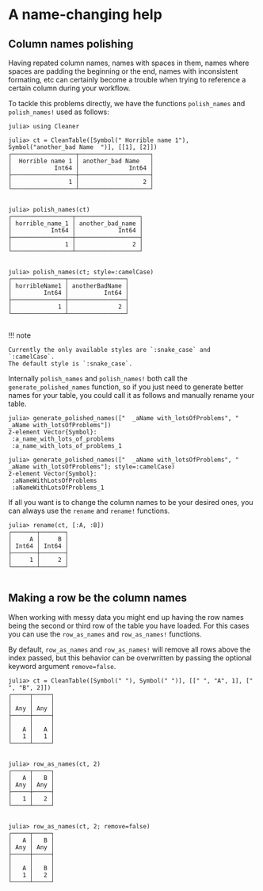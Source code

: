 # A name-changing help

## Column names polishing

Having repated column names, names with spaces in them, names where spaces are padding the beginning or the
end, names with inconsistent formating, etc can certainly become a trouble when trying to reference a certain
column during your workflow.

To tackle this problems directly, we have the functions `polish_names` and `polish_names!` used as follows:

```jldoctest name_polish
julia> using Cleaner

julia> ct = CleanTable([Symbol(" Horrible name 1"), Symbol("another_bad Name  ")], [[1], [2]])
┌──────────────────┬────────────────────┐
│  Horrible name 1 │ another_bad Name   │
│            Int64 │              Int64 │
├──────────────────┼────────────────────┤
│                1 │                  2 │
└──────────────────┴────────────────────┘


julia> polish_names(ct)
┌─────────────────┬──────────────────┐
│ horrible_name_1 │ another_bad_name │
│           Int64 │            Int64 │
├─────────────────┼──────────────────┤
│               1 │                2 │
└─────────────────┴──────────────────┘


julia> polish_names(ct; style=:camelCase)
┌───────────────┬────────────────┐
│ horribleName1 │ anotherBadName │
│         Int64 │          Int64 │
├───────────────┼────────────────┤
│             1 │              2 │
└───────────────┴────────────────┘


```

!!! note

    Currently the only available styles are `:snake_case` and `:camelCase`. 
    The default style is `:snake_case`.

Internally `polish_names` and `polish_names!` both call the `generate_polished_names` function, so if you just need
to generate better names for your table, you could call it as follows and manually rename your table.

```jldoctest name_polish
julia> generate_polished_names(["  _aName with_lotsOfProblems", "  _aName with_lotsOfProblems"])
2-element Vector{Symbol}:
 :a_name_with_lots_of_problems
 :a_name_with_lots_of_problems_1

julia> generate_polished_names(["  _aName with_lotsOfProblems", "  _aName with_lotsOfProblems"]; style=:camelCase)
2-element Vector{Symbol}:
 :aNameWithLotsOfProblems
 :aNameWithLotsOfProblems_1

```

If all you want is to change the column names to be your desired ones, you can always use the `rename` and 
`rename!` functions.

```jldoctest name_polish
julia> rename(ct, [:A, :B])
┌───────┬───────┐
│     A │     B │
│ Int64 │ Int64 │
├───────┼───────┤
│     1 │     2 │
└───────┴───────┘


```

## Making a row be the column names

When working with messy data you might end up having the row names being the second or third row of the table you have
loaded. For this cases you can use the `row_as_names` and `row_as_names!` functions.

By default, `row_as_names` and `row_as_names!` will remove all rows above the index passed, but this behavior can be
overwritten by passing the optional keyword argument `remove=false`.

```jldoctest promoting_rows; setup = :(using Cleaner)
julia> ct = CleanTable([Symbol(" "), Symbol(" ")], [[" ", "A", 1], [" ", "B", 2]])
┌─────┬─────┐
│     │     │
│ Any │ Any │
├─────┼─────┤
│     │     │
│   A │   A │
│   1 │   1 │
└─────┴─────┘


julia> row_as_names(ct, 2)
┌─────┬─────┐
│   A │   B │
│ Any │ Any │
├─────┼─────┤
│   1 │   2 │
└─────┴─────┘


julia> row_as_names(ct, 2; remove=false)
┌─────┬─────┐
│   A │   B │
│ Any │ Any │
├─────┼─────┤
│     │     │
│   A │   B │
│   1 │   2 │
└─────┴─────┘


```
